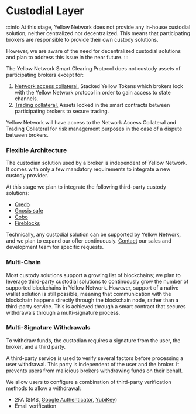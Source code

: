# Custodial Layer

:::info
At this stage, Yellow Network does not provide any in-house custodial solution, neither centralized nor decentralized. This means that participating brokers are responsible to provide their own custody solutions.

However, we are aware of the need for decentralized custodial solutions and plan to address this issue in the near future.
:::

The Yellow Network Smart Clearing Protocol does not custody assets of participating brokers except for:

1. [Network access collateral.](smart-clearing-protocol.md#network-access-collateral) Stacked Yellow Tokens which brokers lock with the Yellow Network protocol in order to gain access to state channels.
2. [Trading collateral.](smart-clearing-protocol.md#trading-collateral) Assets locked in the smart contracts between participating brokers to secure trading.

Yellow Network will have access to the Network Access Collateral and Trading Collateral for risk management purposes in the case of a dispute between brokers.

### Flexible Architecture

The custodian solution used by a broker is independent of Yellow Network. It comes with only a few mandatory requirements to integrate a new custody provider.

At this stage we plan to integrate the following third-party custody solutions:

* [Qredo](https://www.qredo.com/)
* [Gnosis safe](https://gnosis-safe.io/)
* [Cobo](https://cobo.com/)
* [Fireblocks](https://www.fireblocks.com/)

Technically, any custodial solution can be supported by Yellow Network, and we plan to expand our offer continuously. [Contact](#) our sales and development team for specific requests.

### Multi-Chain

Most custody solutions support a growing list of blockchains; we plan to leverage third-party custodial solutions to continuously grow the number of supported blockchains in Yellow Network. However, support of a native wallet solution is still possible, meaning that communication with the blockchain happens directly through the blockchain node, rather than a third-party service. This is achieved through a smart contract that secures withdrawals through a multi-signature process.

### Multi-Signature Withdrawals

To withdraw funds, the custodian requires a signature from the user, the broker, and a third party.

A third-party service is used to verify several factors before processing a user withdrawal. This party is independent of the user and the broker. It prevents users from malicious brokers withdrawing funds on their behalf.

We allow users to configure a combination of third-party verification methods to allow a withdrawal:

* 2FA (SMS, [Google Authenticator](https://play.google.com/store/apps/details?id=com.google.android.apps.authenticator2\&hl=en\&gl=US), [YubiKey](https://www.yubico.com/products/yubikey-5-overview/))
* Email verification

